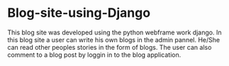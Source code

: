 # Blog-site-using-Django
This blog site was developed using the python webframe work django. 
In this blog site a user can write his own blogs in the admin pannel.
He/She can read other peoples stories in the form of blogs.
The user can also comment to a blog post by loggin in to the blog application.
